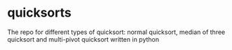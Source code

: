 # quicksorts
The repo for different types of quicksort: normal quicksort, median of three quicksort and multi-pivot quicksort written in python 
